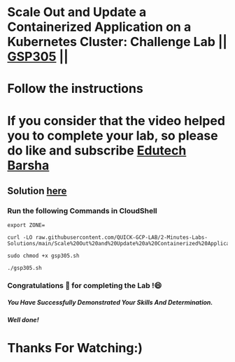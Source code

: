 # Scale Out and Update a Containerized Application on a Kubernetes Cluster: Challenge Lab || [GSP305](https://www.cloudskillsboost.google/focuses/17996?parent=catalog) ||
# Follow the instructions

# If you consider that the video helped you to complete your lab, so please do like and subscribe [Edutech Barsha](https://www.youtube.com/@edutechbarsha)
## Solution [here](https://youtu.be/B_yaZVAnMSA)

### Run the following Commands in CloudShell
```
export ZONE=
```
```
curl -LO raw.githubusercontent.com/QUICK-GCP-LAB/2-Minutes-Labs-Solutions/main/Scale%20Out%20and%20Update%20a%20Containerized%20Application%20on%20a%20Kubernetes%20Cluster%20Challenge%20Lab/gsp305.sh

sudo chmod +x gsp305.sh

./gsp305.sh
```
### Congratulations 🎉 for completing the Lab !😄

##### *You Have Successfully Demonstrated Your Skills And Determination.*

#### *Well done!*

# Thanks For Watching:)
